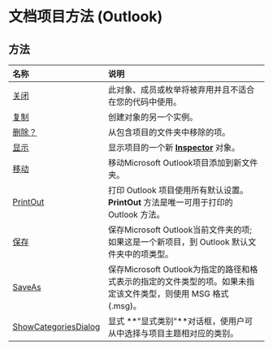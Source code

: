 
# 文档项目方法 (Outlook)

## 方法



|**名称**|**说明**|
|:-----|:-----|
|[关闭](400d28a9-bdae-0885-8eac-98e4ff6eac4b.md)|此对象、成员或枚举将被弃用并且不适合在您的代码中使用。 |
|[复制](d5c221dd-b718-f566-764f-b0c5c5ef4430.md)|创建对象的另一个实例。|
|[删除？](b9c2c20c-2e3e-5f2f-9a40-10c5a64bcd35.md)|从包含项目的文件夹中移除的项。|
|[显示](828924eb-ab76-4db1-5ae4-d0296d56996e.md)|显示项目的一个新  **[Inspector](d7384756-669c-0549-1032-c3b864187994.md)** 对象。|
|[移动](326006b8-5cd2-7035-9228-18265ec2fcbe.md)|移动Microsoft Outlook项目添加到新文件夹。|
|[PrintOut](d60f62a9-1fc0-4515-5ad9-a377b6aa9276.md)|打印 Outlook 项目使用所有默认设置。 **PrintOut** 方法是唯一可用于打印的 Outlook 方法。|
|[保存](0cb1716d-6e53-6188-0feb-3c4ece9ab0a6.md)|保存Microsoft Outlook当前文件夹的项; 如果这是一个新项目，到 Outlook 默认文件夹中的项类型。|
|[SaveAs](b9264e62-1302-617f-4c9d-74844c96a38d.md)|保存Microsoft Outlook为指定的路径和格式表示的指定的文件类型的项。如果未指定该文件类型，则使用 MSG 格式 (.msg)。|
|[ShowCategoriesDialog](ad74ea74-3281-837e-f14e-297dbca29693.md)|显式 **"显式类别"**对话框，使用户可从中选择与项目主题相对应的类别。|
